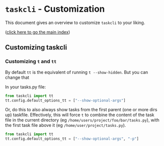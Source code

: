 # `taskcli` - Customization

This document gives an overview to customize `taskcli` to your liking.

([click here to go the main index](../README.md))

## Customizing taskcli

### Customizing `t` and `tt`
By default `tt` is the equivalent of running `t --show-hidden`. But you can change that

In your tasks.py file:

```python
from taskcli import tt
tt.config.default_options_tt = ["--show-optional-args"]
```

Or, do this to also always show tasks from the first parent (one or more dirs up) taskfile.
Effectively, this will force `t` to combine the content of the task file in the current directory (eg `/home/users/project/foo/bar/tasks.py`), with the first
task file above it (eg `/home/user/project/tasks.py`).
```python
from taskcli import tt
tt.config.default_options_tt = ["--show-optional-args", "-p"]
```
